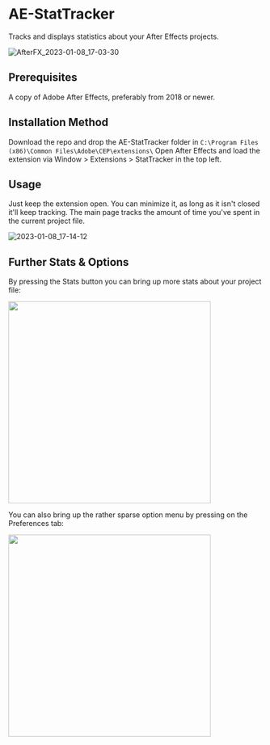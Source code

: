 # AE-StatTracker
Tracks and displays statistics about your After Effects projects.

![AfterFX_2023-01-08_17-03-30](https://user-images.githubusercontent.com/70022209/211221633-a3883b56-0fa7-4147-9936-a1210d6679bc.png)

## Prerequisites
A copy of Adobe After Effects, preferably from 2018 or newer.

## Installation Method
Download the repo and drop the AE-StatTracker folder in `C:\Program Files (x86)\Common Files\Adobe\CEP\extensions\`
Open After Effects and load the extension via Window > Extensions > StatTracker in the top left.

## Usage
Just keep the extension open. You can minimize it, as long as it isn't closed it'll keep tracking. The main page tracks the amount of time you've spent in the current project file.

![2023-01-08_17-14-12](https://user-images.githubusercontent.com/70022209/211221762-6ba02149-5474-4bee-9b53-9252bd3b645c.gif)

## Further Stats & Options
By pressing the Stats button you can bring up more stats about your project file:

<img src="https://user-images.githubusercontent.com/70022209/211221799-4be5ee78-b34d-49af-a9ee-153f6930b8de.png" width=400>

You can also bring up the rather sparse option menu by pressing on the Preferences tab:

<img src="https://user-images.githubusercontent.com/70022209/211221865-a94da9d1-42b6-4cd9-9554-84d2e1092e86.png" width=400>
